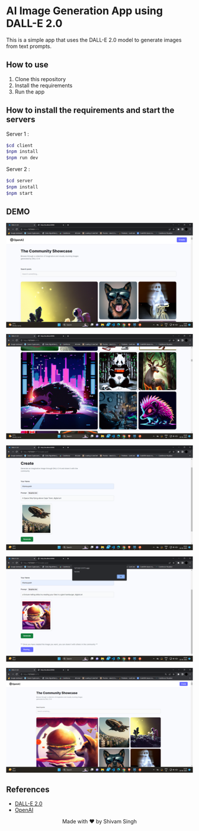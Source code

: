 # AI Image Generation App using DALL-E 2.0

This is a simple app that uses the DALL-E 2.0 model to generate images from text prompts. 

## How to use

1. Clone this repository
2. Install the requirements
3. Run the app

## How to install the requirements and start the servers

Server 1 : 

```bash
$cd client
$npm install
$npm run dev
```

Server 2 : 

```bash
$cd server
$npm install
$npm start
```

## DEMO


![Image1](./client/src/assets/Screenshot_20230122_160648.png)

![Image1](./client/src/assets/Screenshot_20230122_161058.png)

![Image2](./client/src/assets/Screenshot_20230122_162114.png)

![Image2](./client/src/assets/Screenshot_20230122_162503.png)

![Image2](./client/src/assets/Screenshot_20230122_162611.png)

## References

- [DALL-E 2.0](https://openai.com/blog/dall-e/)
- [OpenAI](https://openai.com/)


<p style="text-align:center;">
    Made with ❤️ by Shivam Singh
</p>

